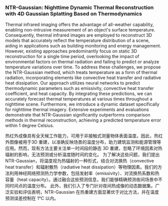 ### NTR-Gaussian: Nighttime Dynamic Thermal Reconstruction with 4D Gaussian Splatting Based on Thermodynamics

Thermal infrared imaging offers the advantage of all-weather capability, enabling non-intrusive measurement of an object's surface temperature. Consequently, thermal infrared images are employed to reconstruct 3D models that accurately reflect the temperature distribution of a scene, aiding in applications such as building monitoring and energy management. However, existing approaches predominantly focus on static 3D reconstruction for a single time period, overlooking the impact of environmental factors on thermal radiation and failing to predict or analyze temperature variations over time. To address these challenges, we propose the NTR-Gaussian method, which treats temperature as a form of thermal radiation, incorporating elements like convective heat transfer and radiative heat dissipation. Our approach utilizes neural networks to predict thermodynamic parameters such as emissivity, convective heat transfer coefficient, and heat capacity. By integrating these predictions, we can accurately forecast thermal temperatures at various times throughout a nighttime scene. Furthermore, we introduce a dynamic dataset specifically for nighttime thermal imagery. Extensive experiments and evaluations demonstrate that NTR-Gaussian significantly outperforms comparison methods in thermal reconstruction, achieving a predicted temperature error within 1 degree Celsius.

热红外成像具有全天候工作能力，可用于非接触式测量物体表面温度。因此，热红外图像被用于3D 重建，以准确反映场景的温度分布，助力建筑监测和能源管理等应用。然而，现有方法主要关注单一时间段的静态 3D 重建，忽略了环境因素对热辐射的影响，无法预测或分析温度随时间的变化。
为了解决这些问题，我们提出 NTR-Gaussian，将温度视为热辐射的一种形式，结合对流换热（convective heat transfer）和辐射散热（radiative heat dissipation）等物理因素。我们的方法利用神经网络预测热力学参数，包括发射率（emissivity）、对流换热系数和热容量（heat capacity）。通过融合这些预测信息，我们能够精确预测夜间场景中不同时间点的温度分布。
此外，我们引入了专门针对夜间热成像的动态数据集。广泛实验和评估表明，NTR-Gaussian 在热重建方面显著优于对比方法，并在温度预测误差控制在 1°C 以内。

